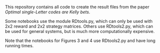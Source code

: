 This repository contains all code to create the result files from the paper *Optimal single-Letter codes are Kelly bets*.

Some notebooks use the module RDtools.py, which can only be used with 2x2 reward and 2x2 strategy matrices. Others use RDtools2.py, which can be used for general systems, but is much more computationally expensive.

Note that the notebooks for Figures 3 and 4 use RDtools2.py and have long running times.
